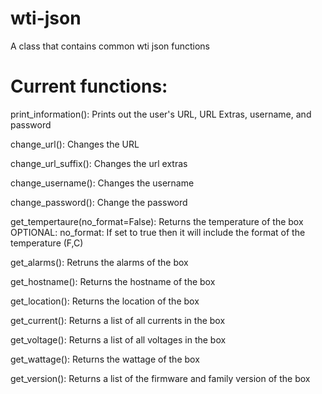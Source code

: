 # wti-json
A class that contains common wti json functions

# Current functions:

print_information(): Prints out the user's URL, URL Extras, username, and password

change_url(): Changes the URL

change_url_suffix(): Changes the url extras

change_username(): Changes the username

change_password(): Change the password

get_tempertaure(no_format=False): Returns the temperature of the box OPTIONAL: no_format: If set to true then it will include the format of the temperature (F,C)

get_alarms(): Retruns the alarms of the box

get_hostname(): Returns the hostname of the box

get_location(): Returns the location of the box

get_current(): Returns a list of all currents in the box

get_voltage(): Returns a list of all voltages in the box

get_wattage(): Returns the wattage of the box

get_version(): Returns a list of the firmware and family version of the box

